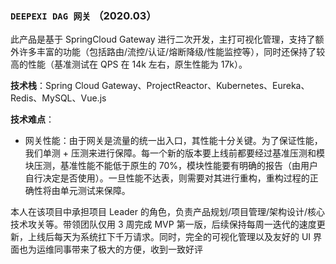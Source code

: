 ### `DEEPEXI DAG 网关` （2020.03）

此产品是基于 SpringCloud Gateway 进行二次开发，主打可视化管理，支持了额外许多丰富的功能（包括路由/流控/认证/熔断降级/性能监控等），同时还保持了较高的性能（基准测试在 QPS 在 14k 左右，原生性能为 17k）。

**技术栈**：Spring Cloud Gateway、ProjectReactor、Kubernetes、Eureka、Redis、MySQL、Vue.js

**技术难点**：
- 网关性能：由于网关是流量的统一出入口，其性能十分关键。为了保证性能，我们单测 + 压测来进行保障。每一个新的版本要上线前都要经过基准压测和模块压测，基准性能不能低于原生的 70%，模块性能要有明确的报告（由用户自行决定是否使用）。一旦性能不达表，则需要对其进行重构，重构过程的正确性将由单元测试来保障。

本人在该项目中承担项目 Leader 的角色，负责产品规划/项目管理/架构设计/核心技术攻关等。带领团队仅用 3 周完成 MVP 第一版，后续保持每周一迭代的速度更新，上线后每天为系统扛下千万请求。同时，完全的可视化管理以及友好的 UI 界面也为运维同事带来了极大的方便，收到一致好评
